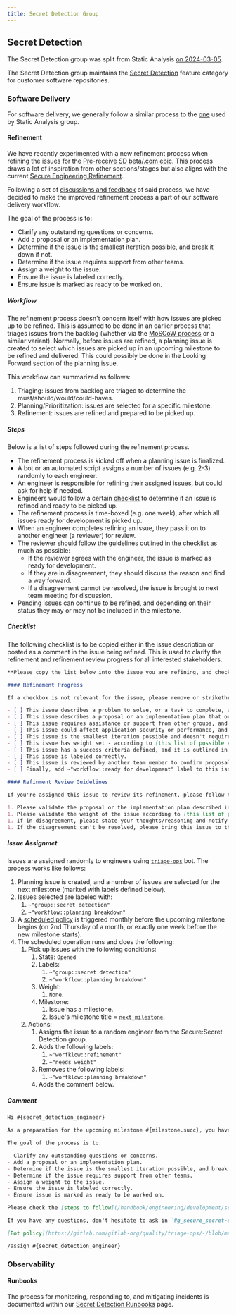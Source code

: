 ```yaml
---
title: Secret Detection Group
---
```


## Secret Detection

The Secret Detection group was split from Static Analysis [on 2024-03-05](https://gitlab.com/gitlab-com/www-gitlab-com/-/merge_requests/133169).

The Secret Detection group maintains the [Secret Detection](https://about.gitlab.com/direction/secure/secret-detection/secret-detection/) feature category for customer software repositories.

### Software Delivery

For software delivery, we generally follow a similar process to the [one](/handbook/engineering/development/sec/secure/static-analysis/#software-delivery-in-static-analysis) used by Static Analysis group.

#### Refinement

We have recently experimented with a new refinement process when refining the issues for the [Pre-receive SD beta/.com epic](https://gitlab.com/groups/gitlab-org/-/epics/12729). This process draws a lot of inspiration from other sections/stages but also aligns with the current [Secure Engineering Refinement](/handbook/engineering/development/sec/secure/workflow).

Following a set of [discussions and feedback](https://gitlab.com/gitlab-org/secure/general/-/issues/306) of said process, we have decided to make the improved refinement process a part of our software delivery workflow.

The goal of the process is to:

- Clarify any outstanding questions or concerns.
- Add a proposal or an implementation plan.
- Determine if the issue is the smallest iteration possible, and break it down if not.
- Determine if the issue requires support from other teams.
- Assign a weight to the issue.
- Ensure the issue is labeled correctly.
- Ensure issue is marked as ready to be worked on.

##### Workflow

The refinement process doesn't concern itself with how issues are picked up to be refined. This is assumed to be done in an earlier process that triages issues from the backlog (whether via the [MoSCoW process](/handbook/engineering/development/sec/secure/static-analysis/#moscow-process) or a similar variant). Normally, before issues are refined, a planning issue is created to select which issues are picked up in an upcoming milestone to be refined and delivered. This could possibly be done in the Looking Forward section of the planning issue.

This workflow can summarized as follows:

1. Triaging: issues from backlog are triaged to determine the must/should/would/could-haves.
2. Planning/Prioritization: issues are selected for a specific milestone.
3. Refinement: issues are refined and prepared to be picked up.

##### Steps

Below is a list of steps followed during the refinement process.

- The refinement process is kicked off when a planning issue is finalized.
- A bot or an automated script assigns a number of issues (e.g. 2-3) randomly to each engineer.
- An engineer is responsible for refining their assigned issues, but could ask for help if needed.
- Engineers would follow a certain [checklist](#checklist) to determine if an issue is refined and ready to be picked up.
- The refinement process is time-boxed (e.g. one week), after which all issues ready for development is picked up.
- When an engineer completes refining an issue, they pass it on to another engineer (a reviewer) for review.
- The reviewer should follow the guidelines outlined in the checklist as much as possible:
  - If the reviewer agrees with the engineer, the issue is marked as ready for development.
  - If they are in disagreement, they should discuss the reason and find a way forward.
  - If a disagreement cannot be resolved, the issue is brought to next team meeting for discussion.
- Pending issues can continue to be refined, and depending on their status they may or may not be included in the milestone.

##### Checklist

The following checklist is to be copied either in the issue description or posted as a comment in the issue being refined. This is used to clarify the refinement and refinement review progress for all interested stakeholders.

```markdown
**Please copy the list below into the issue you are refining, and check them as you deem appropriate.**

#### Refinement Progress

If a checkbox is not relevant for the issue, please remove or strikethrough it.

- [ ] This issue describes a problem to solve, or a task to complete, and it's confirmed.
- [ ] This issue describes a proposal or an implementation plan that outlines a way to solve the problem or complete the task.
- [ ] This issue requires assistance or support from other groups, and it's indicated in the issue description.
- [ ] This issue could affect application security or performance, and the concern is explained in the issue description.
- [ ] This issue is the smallest iteration possible and doesn't require further break down.
- [ ] This issue has weight set - according to [this list of possible values](/handbook/engineering/development/sec/secure/workflow/#possible-values) - and ~"needs weight" label is removed.
- [ ] This issue has a success criteria defined, and it is outlined in the issue description.
- [ ] This issue is labeled correctly.
- [ ] This issue is reviewed by another team member to confirm proposal/implementation plan and weight.
- [ ] Finally, add ~"workflow::ready for development" label to this issue and unassign yourself.

#### Refinment Review Guidelines

If you're assigned this issue to review its refinement, please follow the guidelines below.

1. Please validate the proposal or the implementation plan described in the issue.
1. Please validate the weight of the issue according to [this list of possible values](/handbook/engineering/development/sec/secure/workflow/#possible-values).
1. If in disagreement, please state your thoughts/reasoning and notify the engineer refining this issue.
1. If the disagreement can't be resolved, please bring this issue to the next team meeting for discussion.
```

##### Issue Assignmet

Issues are assigned randomly to engineers using [`triage-ops`](https://gitlab.com/gitlab-org/quality/triage-ops) bot. The process works like follows:

1. Planning issue is created, and a number of issues are selected for the next milestone (marked with labels defined below).
1. Issues selected are labeled with:
    1. `~"group::secret detection"`
    1. `~"workflow::planning breakdown"`
1. A [scheduled policy](https://gitlab.com/gitlab-org/quality/triage-ops/-/blob/master/doc/scheduled/index.md) is triggered monthly before the upcoming milestone begins (on 2nd Thursday of a month, or exactly one week before the new milestone starts).
1. The scheduled operation runs and does the following:
    1. Pick up issues with the following conditions:
        1. State: `Opened`
        1. Labels:
            1. `~"group::secret detection"`
            1. `~"workflow::planning breakdown"`
        1. Weight:
            1. `None`.
        1. Milestone:
            1. Issue has a milestone.
            1. Issue's milestone title = [`next_milestone`](https://gitlab.com/gitlab-org/quality/triage-ops/-/blob/de25e11d0c006551eaece0dcb95c5b5bf8216b90/lib/milestone_helper.rb#L13-15).
    1. Actions:
        1. Assigns the issue to a random engineer from the Secure:Secret Detection group.
        1. Adds the following labels:
            1. `~"worfklow::refinement"`
            1. `~"needs weight"`
        1. Removes the following labels:
            1. `~"worfklow::planning breakdown"`
        1. Adds the comment below.

##### Comment

```markdown
Hi #{secret_detection_engineer}

As a preparation for the upcoming milestone #{milestone.succ}, you have been assigned this issue to refine.

The goal of the process is to:

- Clarify any outstanding questions or concerns.
- Add a proposal or an implementation plan.
- Determine if the issue is the smallest iteration possible, and break it down if not.
- Determine if the issue requires support from other teams.
- Assign a weight to the issue.
- Ensure the issue is labeled correctly.
- Ensure issue is marked as ready to be worked on.

Please check the [steps to follow](/handbook/engineering/development/sec/secure/secret-detection/#steps) and the [checklist](/handbook/engineering/development/sec/secure/secret-detection/#checklist) to use for keeping refinement progress transparent.

If you have any questions, don't hesitate to ask in `#g_secure_secret-detection` channel.

[Bot policy](https://gitlab.com/gitlab-org/quality/triage-ops/-/blob/master/policies/groups/gitlab-org/secret-detection/assign-refinement.yml).

/assign #{secret_detection_engineer}
```

### Observability

#### Runbooks

The process for monitoring, responding to, and mitigating incidents is documented within our [Secret Detection Runbooks](runbooks/) page.
